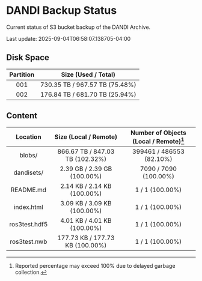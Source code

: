 # DANDI Backup Status

Current status of S3 bucket backup of the DANDI Archive.

Last update: 2025-09-04T06:58:07.138705-04:00

## Disk Space

| Partition | Size (Used / Total)            |
| :---: | :----------------------------: |
| 001   | 730.35 TB / 967.57 TB (75.48%) |
| 002   | 176.84 TB / 681.70 TB (25.94%) |



## Content

| Location             | Size (Local / Remote)                    | Number of Objects (Local / Remote)[^1]   |
| :------------------: | :--------------------------------------: | :--------------------------------------: |
| blobs/               | 866.67 TB / 847.03 TB (102.32%)          | 399461 / 486553 (82.10%)                 |
| dandisets/           | 2.39 GB / 2.39 GB (100.00%)              | 7090 / 7090 (100.00%)                    |
| README.md            | 2.14 KB / 2.14 KB (100.00%)              | 1 / 1 (100.00%)                          |
| index.html           | 3.09 KB / 3.09 KB (100.00%)              | 1 / 1 (100.00%)                          |
| ros3test.hdf5        | 4.01 KB / 4.01 KB (100.00%)              | 1 / 1 (100.00%)                          |
| ros3test.nwb         | 177.73 KB / 177.73 KB (100.00%)          | 1 / 1 (100.00%)                          |

[^1]: Reported percentage may exceed 100% due to delayed garbage collection.